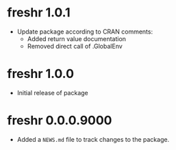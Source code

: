 # freshr 1.0.1

* Update package according to CRAN comments:
    - Added return value documentation
    - Removed direct call of .GlobalEnv


# freshr 1.0.0

* Initial release of package

# freshr 0.0.0.9000

* Added a `NEWS.md` file to track changes to the package.
